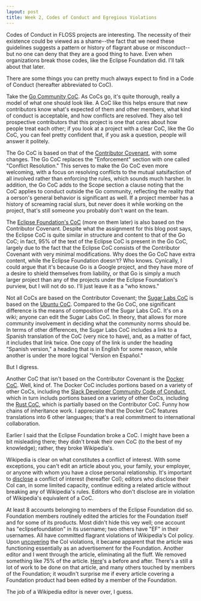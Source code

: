 ```yaml
---
layout: post
title: Week 2, Codes of Conduct and Egregious Violations
---
```


Codes of Conduct in FLOSS projects are interesting. The necessity of their
existence could be viewed as a shame--the fact that we need these guidelines
suggests a pattern or history of flagrant abuse or misconduct--but no one can
deny that they are a good thing to have. Even when organizations break those
codes, like the Eclipse Foundation did. I'll talk about that later.

There are some things you can pretty much always expect to find in a Code of
Conduct (hereafter abbreviated to CoC).

Take the [Go Community CoC](https://go.dev/conduct). As CoCs go, it's quite
thorough, really a model of what one should look like. A CoC like this helps
ensure that new contributors know what's expected of them and other members,
what kind of conduct is acceptable, and how conflicts are resolved. They also
tell prospective contributors that this project is one that cares about how
people treat each other; if you look at a project with a clear CoC, like the Go
CoC, you can feel pretty confident that, if you ask a question, people will
answer it politely.

The Go CoC is based on that of the
[Contributor Covenant](https://www.contributor-covenant.org/version/1/4/code-of-conduct/),
with some changes. The Go CoC replaces the "Enforcement" section with one
called "Conflict Resolution." This serves to make the Go CoC even more
welcoming, with a focus on resolving conflicts to the mutual satsifaction of
all involved rather than enforcing the rules, which sounds much harsher. In
addition, the Go CoC adds to the Scope section a clause noting that the CoC
applies to conduct outside the Go community, reflecting the reality that a
oerson's general behavior is significant as well. If a project member has a
history of screaming racial slurs, but never does it while working on the
project, that's still someone you probably don't want on the team.

The
[Eclipse Foundation's CoC](https://www.eclipse.org/org/documents/Community_Code_of_Conduct.php)
(more on them later) is also based on the Contributor Covenant. Despite what
the assignment for this blog post says, the Eclipse CoC is quite similar in
structure and content to that of the Go CoC; in fact, 95% of the text of the
Eclipse CoC is present in the Go CoC, largely due to the fact that the Eclipse
CoC consists of the Contributor Covenant with very minimal modifications. Why
does the Go CoC have extra content, while the Eclipse Foundation doesn't?
Who knows. Cynically, I could argue that it's because Go is a Google project,
and they have more of a desire to shield themselves from liability, or that Go
is simply a much larger project than any of the projects under the Eclipse
Foundation's purview, but I will not do so. I'll just leave it as a "who
knows."

Not all CoCs are based on the Contributor Covenant; the
[Sugar Labs CoC](https://wiki.sugarlabs.org/go/Sugar_Labs/Legal/Code_of_Conduct)
is based on the [Ubuntu CoC](https://ubuntu.com/community/code-of-conduct).
Compared to the Go CoC, one significant difference is the means of composition
of the Sugar Labs CoC. It's on a wiki; anyone can edit the Sugar Labs CoC. In
theory, that allows for more community involvement in deciding what the
community norms should be. In terms of other differences, the Sugar Labs CoC
includes a link to a Spanish translation of the CoC (very nice to have), and,
as a matter of fact, it includes that link twice. One copy of the link is under
the heading "Spanish version," a heading that is in English for some reason,
while another is under the more logical "Version en Español."

But I digress.

Another CoC that isn't based on the Contributor Covenant is the
[Docker CoC](https://github.com/docker/code-of-conduct). Well, kind of. The
Docker CoC includes portions based on a variety of other CoCs, including the
[Slack Developer Community Code of Conduct](https://api.slack.com/community/code-of-conduct),
which in turn includs portions based on a variety of other CoCs, including the
[Rust CoC](https://api.slack.com/community/code-of-conduct), which is partially
based on the Contributor CoC. Funny how chains of inheritance work. I
appreciate that the Docker CoC features translations into 6 other languages;
that's a real commitment to international collaboration.


Earlier I said that the Eclipse Foundation broke a CoC. I might have been a bit
misleading there; they didn't break their own CoC (to the best of my
knowledge); rather, they broke Wikipedia's.

Wikipedia is clear on what constitutes a conflict of interest. With some
exceptions, you can't edit an article about you, your family, your employer,
or anyone with whom you have a close personal relationship. It's important
to [disclose](https://en.wikipedia.org/wiki/User:Lkb335) a conflict of interest
(hereafter CoI); editors who disclose their CoI can, in some limited capacity,
continue editing a related article without breaking any of Wikipedia's rules.
Editors who don't disclose are in violation of Wikipedia's equivalent of a CoC.

At least 8 accounts belonging to members of the Eclipse Foundation did so.
Foundation members routinely edited the articles for the Foundation itself and
for some of its products. Most didn't hide this vey well; one account has
"eclipsefoundation" in its username; two others have "EF" in their usernames.
All have committed flagrant violations of Wikipedia's CoI policy. Upon
[uncovering](https://en.wikipedia.org/wiki/Wikipedia:Conflict_of_interest/Noticeboard#EFdnV,_EFjacob)
the CoI violations, it became apparent that the article was functioning
essentially as an advertisement for the Foundation. Another editor and I went
through the article, eliminating all the fluff. We removed something like 75%
of the article.
[Here](https://en.wikipedia.org/w/index.php?title=Eclipse_Foundation&type=revision&diff=1069080076&oldid=1058934986)'s
a before and after. There's a still a lot of work to be done on that article,
and many others touched by members of the Foundation; it woudln't surprise me
if every article covering a Foundation product had been edited by a member of
the Foundation.

The job of a Wikipedia editor is never over, I guess.